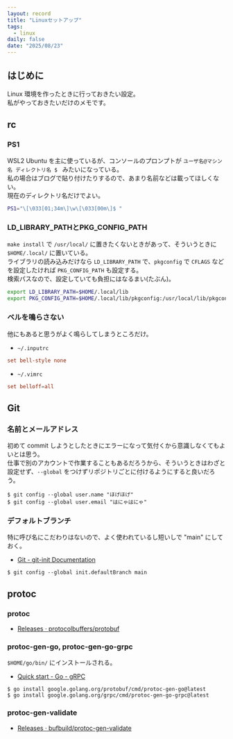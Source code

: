 ```yaml
---
layout: record
title: "Linuxセットアップ"
tags:
  - linux
daily: false
date: "2025/08/23"
---
```


## はじめに

Linux 環境を作ったときに行っておきたい設定。  
私がやっておきたいだけのメモです。

## rc

### PS1

WSL2 Ubuntu を主に使っているが、コンソールのプロンプトが `ユーザ名@マシン名 ディレクトリ名 $ ` みたいになっている。  
私の場合はブログで貼り付けたりするので、あまり名前などは載ってほしくない。  
現在のディレクトリ名だけでよい。

```bash
PS1="\[\033[01;34m\]\w\[\033[00m\]$ "
```

### LD_LIBRARY_PATHとPKG_CONFIG_PATH

`make install` で `/usr/local/` に置きたくないときがあって、そういうときに `$HOME/.local/` に置いている。  
ライブラリの読み込みだけなら `LD_LIBRARY_PATH` で、`pkgconfig` で `CFLAGS` などを設定したければ `PKG_CONFIG_PATH` も設定する。  
検索パスなので、設定していても負担にはなるまい(たぶん)。

```bash
export LD_LIBRARY_PATH=$HOME/.local/lib
export PKG_CONFIG_PATH=$HOME/.local/lib/pkgconfig:/usr/local/lib/pkgconfig
```

### ベルを鳴らさない

他にもあると思うがよく鳴らしてしまうところだけ。

* `~/.inputrc`

```rc
set bell-style none
```

* `~/.vimrc`

```rc
set belloff=all
```

## Git

### 名前とメールアドレス

初めて commit しようとしたときにエラーになって気付くから意識しなくてもよいとは思う。  
仕事で別のアカウントで作業することもあるだろうから、そういうときはわざと設定せず、`--global` をつけずリポジトリごとに付けるようにすると良いだろう。

```console
$ git config --global user.name "ほげほげ"
$ git config --global user.email "はにゃはにゃ"
```

### デフォルトブランチ

特に呼び名にこだわりはないので、よく使われているし短いしで "main" にしておく。

* [Git - git-init Documentation](https://git-scm.com/docs/git-init#_configuration)

```console
$ git config --global init.defaultBranch main
```

## protoc

### protoc

*  [Releases · protocolbuffers/protobuf](https://github.com/protocolbuffers/protobuf/releases)

### protoc-gen-go, protoc-gen-go-grpc

`$HOME/go/bin/` にインストールされる。

* [Quick start - Go - gRPC](https://grpc.io/docs/languages/go/quickstart/)

```
$ go install google.golang.org/protobuf/cmd/protoc-gen-go@latest
$ go install google.golang.org/grpc/cmd/protoc-gen-go-grpc@latest
```

### protoc-gen-validate

* [Releases · bufbuild/protoc-gen-validate](https://github.com/bufbuild/protoc-gen-validate/releases)
